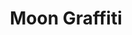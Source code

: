 ---
categories: [podcasts]
thumbnail: http://assets.libsyn.com/content/6237712.jpg
show_name: The Truth
air_date: Wed 16 July, 2014
title: Moon Graffiti
source: http://www.podtrac.com/pts/redirect.mp3/traffic.libsyn.com/thetruthapm/Moon_Graffiti_July_2014.mp3
short_url: http://pca.st/TC9v
show_website: http://thetruthpodcast.com
---